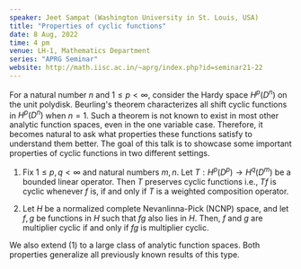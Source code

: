 ```yaml
---
speaker: Jeet Sampat (Washington University in St. Louis, USA)
title: "Properties of cyclic functions"
date: 8 Aug, 2022
time: 4 pm
venue: LH-1, Mathematics Department
series: "APRG Seminar"
website: http://math.iisc.ac.in/~aprg/index.php?id=seminar21-22
---
```


For a natural number $n$ and $1 \leq p < \infty$, consider the Hardy space $H^p(D^n)$ on the unit polydisk. Beurling's theorem
characterizes all shift cyclic functions in $H^p(D^n)$ when $n = 1$. Such a theorem is not known to exist in most other analytic
function spaces, even in the one variable case. Therefore, it becomes natural to ask what properties these functions satisfy to
understand them better. The goal of this talk is to showcase some important properties of cyclic functions in two different settings.

1. Fix $1 \leq p,q < \infty$ and natural numbers $m, n$. Let $T : H^p(D^p) \to H^q(D^m)$ be a bounded linear operator. Then $T$
preserves cyclic functions i.e., $Tf$ is cyclic whenever $f$ is, if and only if $T$ is a weighted composition operator.

2. Let $H$ be a normalized complete Nevanlinna-Pick (NCNP) space, and let $f, g$ be functions in $H$ such that $fg$ also lies in $H$.
Then, $f$ and $g$ are multiplier cyclic if and only if $fg$ is multiplier cyclic.

We also extend (1) to a large class of analytic function spaces. Both properties generalize all previously known results of this type.
